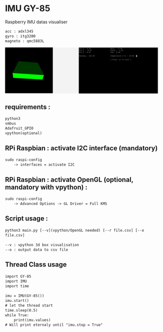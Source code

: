 # IMU GY-85
Raspberry IMU datas visualiser

	acc : adxl345
	gyro : itg3200
	magneto : qmc5883L

![](capture.bmp)

## requirements :
```
python3 
smbus 
Adafruit_GPIO
vpython(optional)
```

## RPi Raspbian : activate I2C interface (mandatory)
```
sudo raspi-config
	-> interfaces = activate I2C
```

## RPi Raspbian : activate OpenGL (optional, mandatory with vpython) :
```
sudo raspi-config
	-> Advanced Options -> GL Driver = Full KMS
```

## Script usage : 
```
python3 main.py [--v](vpython/OpenGL needed) [--r file.csv] [--o file.csv]

--v : vpython 3d box visualisation
--o : output data to csv file
```

## Thread Class usage
```
import GY-85
import IMU
import time

imu = IMU(GY-85())
imu.start()
# let the thread start
time.sleep(0.5)
while True:
	print(imu.values)
# Will print eternaly until "imu.stop = True"
```

